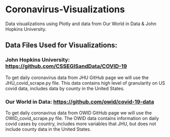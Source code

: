 # Coronavirus-Visualizations
Data visualizations using Plotly and data from Our World in Data &amp; John Hopkins University.
## Data Files Used for Visualizations:

### John Hopkins University: https://github.com/CSSEGISandData/COVID-19
To get daily coronavirus data from JHU GitHub page we will use the JHU_covid_scrape.py file.
This data contains high level of granularity on US covid data, includes data by county in the United States.

### Our World in Data: https://github.com/owid/covid-19-data
To get daily coronavirus data from OWID GitHub page we will use the OWID_covid_scrape.py file.
The OWID data contains information on daily covid cases by country, includes more variables that JHU, but does not include county data in the United States.
